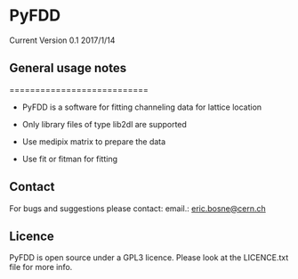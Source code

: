 # PyFDD

Current Version 0.1 2017/1/14

## General usage notes
===========================

- PyFDD is a software for fitting channeling data for lattice location

- Only library files of type lib2dl are supported

- Use medipix matrix to prepare the data

- Use fit or fitman for fitting


## Contact
For bugs and suggestions please contact:
email.: eric.bosne@cern.ch


## Licence
PyFDD is open source under a GPL3 licence. Please look at the LICENCE.txt file for more info.

